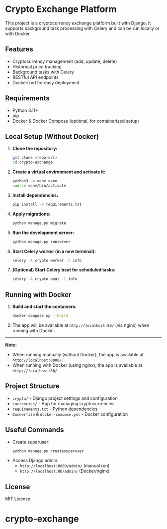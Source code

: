 # Crypto Exchange Platform

This project is a cryptocurrency exchange platform built with Django. It supports background task processing with Celery and can be run locally or with Docker.

## Features
- Cryptocurrency management (add, update, delete)
- Historical price tracking
- Background tasks with Celery
- RESTful API endpoints
- Dockerized for easy deployment

## Requirements

- Python 3.11+
- pip
- Docker & Docker Compose (optional, for containerized setup)

## Local Setup (Without Docker)

1. **Clone the repository:**
	```bash
	git clone <repo-url>
	cd crypto-exchange
	```

2. **Create a virtual environment and activate it:**
	```bash
	python3 -m venv venv
	source venv/bin/activate
	```

3. **Install dependencies:**
	```bash
	pip install -r requirements.txt
	```

4. **Apply migrations:**
	```bash
	python manage.py migrate
	```

5. **Run the development server:**
	```bash
	python manage.py runserver
	```

6. **Start Celery worker (in a new terminal):**
	```bash
	celery -A crypto worker -l info
	```

7. **(Optional) Start Celery beat for scheduled tasks:**
	```bash
	celery -A crypto beat -l info
	```

## Running with Docker

1. **Build and start the containers:**
	```bash
	docker-compose up --build
	```

2. The app will be available at `http://localhost:80/` (via nginx) when running with Docker.

---

**Note:**
- When running manually (without Docker), the app is available at `http://localhost:8000/`.
- When running with Docker (using nginx), the app is available at `http://localhost:80/`.

## Project Structure

- `crypto/` - Django project settings and configuration
- `currencies/` - App for managing cryptocurrencies
- `requirements.txt` - Python dependencies
- `Dockerfile` & `docker-compose.yml` - Docker configuration

## Useful Commands

- Create superuser:
  ```bash
  python manage.py createsuperuser
  ```
- Access Django admin:
	- `http://localhost:8000/admin/` (manual run)
	- `http://localhost:80/admin/` (Docker/nginx)

## License

MIT License
# crypto-exchange
